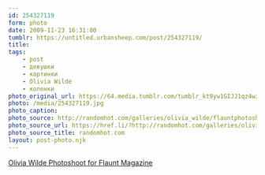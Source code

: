 ```yaml
---
id: 254327119
form: photo
date: 2009-11-23 16:31:00
tumblr: https://untitled.urbansheep.com/post/254327119/
title:
tags:
    - post
    - девушки
    - картинки
    - Olivia Wilde
    - коленки
photo_original_url: https://64.media.tumblr.com/tumblr_kt9yw1GIJJ1qz4wzio1_1280.jpg
photo: /media/254327119.jpg
photo_caption: 
photo_source: http://randomhot.com/galleries/olivia_wilde/flauntphotoshoot/15.html
photo_source_url: https://href.li/?http://randomhot.com/galleries/olivia_wilde/flauntphotoshoot/15.html
photo_source_title: randomhot.com
layout: post-photo.njk
---
```


<p><a href="http://randomhot.com/galleries/olivia_wilde/flauntphotoshoot/15.html">Olivia Wilde Photoshoot for Flaunt Magazine</a></p>
